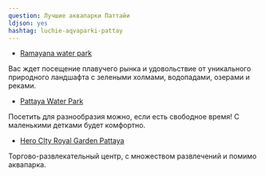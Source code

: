 ```yaml
---
question: Лучшие аквапарки Паттайи 
ldjson: yes
hashtag: luchie-aqvaparki-pattay
---
```


* [Ramayana water park](https://g.co/kgs/ugqXjV)


Вас ждет посещение плавучего рынка и удовольствие от уникального природного ландшафта с зелеными холмами, водопадами, озерами и реками.


* [Pattaya Water Park](https://g.co/kgs/5poYWF)

Посетить для разнообразия можно, если есть свободное время! 
С маленькими детками будет комфортно.

* [Hero CIty Royal Garden Pattaya](https://g.co/kgs/4TkUc6)

Торгово-развлекательный центр, с множеством развлечений и помимо аквапарка.
